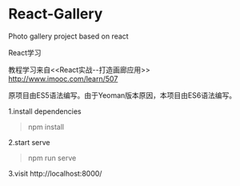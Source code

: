 # React-Gallery
Photo gallery project based on react

React学习

教程学习来自<<React实战--打造画廊应用>> http://www.imooc.com/learn/507

原项目由ES5语法编写。由于Yeoman版本原因，本项目由ES6语法编写。

1.install dependencies
>npm install

2.start serve
>npm run serve

3.visit http://localhost:8000/



